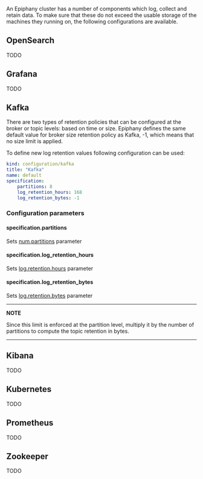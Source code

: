 An Epiphany cluster has a number of components which log, collect and retain data. To make sure that these do not exceed
the usable storage of the machines they running on, the following configurations are available.

## OpenSearch

TODO

## Grafana

TODO

## Kafka

There are two types of retention policies that can be configured at the broker or topic levels: based on time or size.
Epiphany defines the same default value for broker size retention policy as Kafka, -1, which means that no
size limit is applied.

To define new log retention values following configuration can be used:

```yaml
kind: configuration/kafka
title: "Kafka"
name: default
specification:
    partitions: 8
    log_retention_hours: 168
    log_retention_bytes: -1
```

### Configuration parameters

#### specification.partitions

Sets [num.partitions](https://kafka.apache.org/documentation/#brokerconfigs_num.partitions) parameter

#### specification.log_retention_hours

Sets [log.retention.hours](https://kafka.apache.org/documentation/#brokerconfigs_log.retention.bytes) parameter

#### specification.log_retention_bytes

Sets [log.retention.bytes](https://kafka.apache.org/documentation/#brokerconfigs_log.retention.bytes) parameter

---
**NOTE**

Since this limit is enforced at the partition level, multiply it by the number of partitions to compute the topic
retention in bytes.

---

## Kibana

TODO

## Kubernetes

TODO

## Prometheus

TODO

## Zookeeper

TODO
